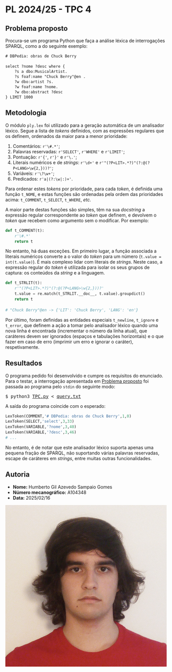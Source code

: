 # PL 2024/25 - TPC 4

## Problema proposto

Procura-se um programa Python que faça a análise léxica de interrogações SPARQL, como a do seguinte
exemplo:

```
# DBPedia: obras de Chuck Berry

select ?nome ?desc where {
    ?s a dbo:MusicalArtist.
    ?s foaf:name "Chuck Berry"@en .
    ?w dbo:artist ?s.
    ?w foaf:name ?nome.
    ?w dbo:abstract ?desc
} LIMIT 1000
```

## Metodologia

O módulo `ply.lex` foi utilizado para a geração automática de um analisador léxico. Segue a lista de
_tokens_ definidos, com as expressões regulares que os definem, ordenados da maior para a menor
prioridade:

1. Comentários: `r'\#.*'`;
2. Palavras reservadas: `r'SELECT'`, `r'WHERE'` e `r'LIMIT'`;
3. Pontuação: `r'{'`, `r'}'` e `r'\.'`;
4. Literais numéricos e de _strings_: `r'\d+'` e `r'"(?P<LIT>.*?)"(?:@(?P<LANG>\w{2,}))?'`;
5. Variáveis: `r'\?\w+'`;
6. Predicados: `r'a|(?:\w|:)+'`.

Para ordenar estes _tokens_ por prioridade, para cada _token_, é definida uma função `t_NOME`, e
estas funções são ordenadas pela ordem das prioridades acima: `t_COMMENT`, `t_SELECT`, `t_WHERE`,
_etc._

A maior parte destas funções são simples, têm na sua _docstring_ a expressão regular correspondente
ao _token_ que definem, e devolvem o _token_ que recebem como argumento sem o modificar. Por
exemplo:

```python
def t_COMMENT(t):
    r'\#.*'
    return t
```

No entanto, há duas exceções. Em primeiro lugar, a função associada a literais numéricos converte a
o valor do _token_ para um número (`t.value = int(t.value)`). É mais complexo lidar com literais de
_strings_. Neste caso, a expressão regular do _token_ é utilizada para isolar os seus grupos de
captura: os conteúdos da _string_ e a linguagem.

```python
def t_STRLIT(t):
    r'"(?P<LIT>.*?)"(?:@(?P<LANG>\w{2,}))?'
    t.value = re.match(t_STRLIT.__doc__, t.value).groupdict()
    return t

# "Chuck Berry"@en -> {'LIT': 'Chuck Berry', 'LANG': 'en'}
```

Por último, foram definidas as entidades especiais `t_newline`, `t_ignore` e `t_error`, que definem
a ação a tomar pelo analisador léxico quando uma nova linha é encontrada (incrementar o número da
linha atual), que caráteres devem ser ignorados (espaços e tabulações horizontais) e o que fazer em
caso de erro (imprimir um erro e ignorar o caráter), respetivamente.

## Resultados

O programa pedido foi desenvolvido e cumpre os requisitos do enunciado. Para o testar, a
interrogação apresentada em [Problema proposto](#Problema_proposto) foi passada ao programa
pelo `stdin` do seguinte modo:

<pre>
$ python3 <a href="TPC.py">TPC.py</a> &lt; <a href="query.txt">query.txt</a>
</pre>

A saída do programa coincide com o esperado:

```python
LexToken(COMMENT,'# DBPedia: obras de Chuck Berry',1,0)
LexToken(SELECT,'select',3,33)
LexToken(VARIABLE,'?nome',3,40)
LexToken(VARIABLE,'?desc',3,46)
# ...
```

No entanto, é de notar que este analisador léxico suporta apenas uma pequena fração de SPARQL,
não suportando várias palavras reservadas, escape de caráteres em _strings_, entre muitas outras
funcionalidades.

## Autoria

 - **Nome:** Humberto Gil Azevedo Sampaio Gomes
 - **Número mecanográfico:** A104348
 - **Data:** 2025/02/16

![A104348 - Humberto Gomes](../A104348.png)
